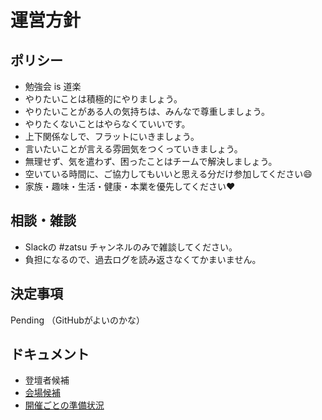 # 運営方針

## ポリシー

- 勉強会 is 道楽
- やりたいことは積極的にやりましょう。
- やりたいことがある人の気持ちは、みんなで尊重しましょう。
- やりたくないことはやらなくていいです。
- 上下関係なしで、フラットにいきましょう。
- 言いたいことが言える雰囲気をつくっていきましょう。
- 無理せず、気を遣わず、困ったことはチームで解決しましょう。
- 空いている時間に、ご協力してもいいと思える分だけ参加してください:smile:
- 家族・趣味・生活・健康・本業を優先してください:heart:

## 相談・雑談

- Slackの #zatsu チャンネルのみで雑談してください。
- 負担になるので、過去ログを読み返さなくてかまいません。

## 決定事項

Pending （GitHubがよいのかな）

## ドキュメント

- 登壇者候補
- [会場候補](https://docs.google.com/spreadsheets/d/1tyQ8kfaYFp784RV6VEBZ2pQJBQBPAlh4MvRpIaYEtGo/edit#gid=0)
- [開催ごとの準備状況](https://docs.google.com/spreadsheets/d/1gO2Rt7XTmSiqSZXLrVt9G6aNlZvC4hxUieO9997Xyj0/edit)

